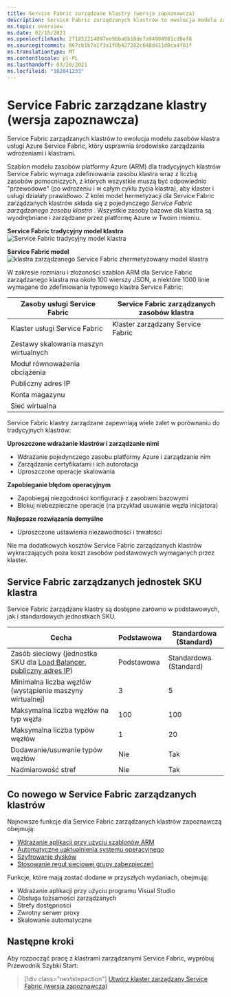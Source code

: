 ```yaml
---
title: Service Fabric zarządzane klastry (wersja zapoznawcza)
description: Service Fabric zarządzanych klastrów to ewolucja modelu zasobów klastra usługi Azure Service Fabric, który usprawnia zarządzanie wdrażaniem i klastrem.
ms.topic: overview
ms.date: 02/15/2021
ms.openlocfilehash: 271852214097ee96ba6b10de7a94904981cd8ef8
ms.sourcegitcommit: 867cb1b7a1f3a1f0b427282c648d411d0ca4f81f
ms.translationtype: MT
ms.contentlocale: pl-PL
ms.lasthandoff: 03/20/2021
ms.locfileid: "102041233"
---
```

# <a name="service-fabric-managed-clusters-preview"></a>Service Fabric zarządzane klastry (wersja zapoznawcza)

Service Fabric zarządzanych klastrów to ewolucja modelu zasobów klastra usługi Azure Service Fabric, który usprawnia środowisko zarządzania wdrożeniami i klastrami.

Szablon modelu zasobów platformy Azure (ARM) dla tradycyjnych klastrów Service Fabric wymaga zdefiniowania zasobu klastra wraz z liczbą zasobów pomocniczych, z których wszystkie muszą być odpowiednio "przewodowe" (po wdrożeniu i w całym cyklu życia klastra), aby klaster i usługi działały prawidłowo. Z kolei model hermetyzacji dla Service Fabric zarządzanych klastrów składa się z pojedynczego *Service Fabric zarządzanego zasobu klastra* . Wszystkie zasoby bazowe dla klastra są wyodrębniane i zarządzane przez platformę Azure w Twoim imieniu.

**Service Fabric tradycyjny model klastra** 
 ![ Service Fabric tradycyjny model klastra][sf-composition]

**Service Fabric model** 
 ![ klastra zarządzanego Service Fabric zhermetyzowany model klastra][sf-encapsulation]

W zakresie rozmiaru i złożoności szablon ARM dla Service Fabric zarządzanego klastra ma około 100 wierszy JSON, a niektóre 1000 linie wymagane do zdefiniowania typowego klastra Service Fabric:

| Zasoby usługi Service Fabric | Service Fabric zarządzanych zasobów klastra |
|----------|-----------|
| Klaster usługi Service Fabric | Klaster zarządzany Service Fabric |
| Zestawy skalowania maszyn wirtualnych | |
| Moduł równoważenia obciążenia | |
| Publiczny adres IP | |
| Konta magazynu | |
| Sieć wirtualna | |

Service Fabric klastry zarządzane zapewniają wiele zalet w porównaniu do tradycyjnych klastrów:

**Uproszczone wdrażanie klastrów i zarządzanie nimi**
- Wdrażanie pojedynczego zasobu platformy Azure i zarządzanie nim
- Zarządzanie certyfikatami i ich autorotacja
- Uproszczone operacje skalowania

**Zapobieganie błędom operacyjnym**
- Zapobiegaj niezgodności konfiguracji z zasobami bazowymi
- Blokuj niebezpieczne operacje (na przykład usuwanie węzła inicjatora)

**Najlepsze rozwiązania domyślne**
- Uproszczone ustawienia niezawodności i trwałości

Nie ma dodatkowych kosztów Service Fabric zarządzanych klastrów wykraczających poza koszt zasobów podstawowych wymaganych przez klaster.

## <a name="service-fabric-managed-cluster-skus"></a>Service Fabric zarządzanych jednostek SKU klastra

Service Fabric zarządzane klastry są dostępne zarówno w podstawowych, jak i standardowych jednostkach SKU.

| Cecha | Podstawowa | Standardowa (Standard) |
| ------- | ----- | -------- |
| Zasób sieciowy (jednostka SKU dla [Load Balancer](../load-balancer/skus.md), [publiczny adres IP](../virtual-network/public-ip-addresses.md)) | Podstawowa | Standardowa (Standard) |
| Minimalna liczba węzłów (wystąpienie maszyny wirtualnej) | 3 | 5 |
| Maksymalna liczba węzłów na typ węzła | 100 | 100 |
| Maksymalna liczba typów węzłów | 1 | 20 |
| Dodawanie/usuwanie typów węzłów | Nie | Tak |
| Nadmiarowość stref | Nie | Tak |

## <a name="whats-new-for-service-fabric-managed-clusters"></a>Co nowego w Service Fabric zarządzanych klastrów

Najnowsze funkcje dla Service Fabric zarządzanych klastrów zapoznawczą obejmują:

* [Wdrażanie aplikacji przy użyciu szablonów ARM](how-to-managed-cluster-app-deployment-template.md)
* [Automatyczne uaktualnienia systemu operacyjnego](how-to-managed-cluster-configuration.md#enable-automatic-os-image-upgrades)
* [Szyfrowanie dysków](how-to-enable-managed-cluster-disk-encryption.md)
* [Stosowanie reguł sieciowej grupy zabezpieczeń](how-to-managed-cluster-networking.md)

Funkcje, które mają zostać dodane w przyszłych wydaniach, obejmują:

* Wdrażanie aplikacji przy użyciu programu Visual Studio
* Obsługa tożsamości zarządzanych
* Strefy dostępności
* Zwrotny serwer proxy
* Skalowanie automatyczne

## <a name="next-steps"></a>Następne kroki

Aby rozpocząć pracę z klastrami zarządzanymi Service Fabric, wypróbuj Przewodnik Szybki Start:

> [!div class="nextstepaction"]
> [Utwórz klaster zarządzany Service Fabric (wersja zapoznawcza)](quickstart-managed-cluster-template.md)


[sf-composition]: ./media/overview-managed-cluster/sfrp-composition-resource.png
[sf-encapsulation]: ./media/overview-managed-cluster/sfrp-encapsulated-resource.png